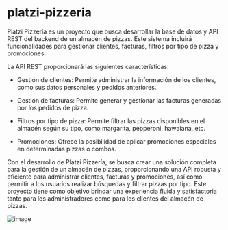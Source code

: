 # platzi-pizzeria

Platzi Pizzería es un proyecto que busca desarrollar la base de datos y API REST del backend de un almacén de pizzas. Este sistema incluirá funcionalidades para gestionar clientes, facturas, filtros por tipo de pizza y promociones.

La API REST proporcionará las siguientes características:

- Gestión de clientes: Permite administrar la información de los clientes, como sus datos personales y pedidos anteriores.

- Gestión de facturas: Permite generar y gestionar las facturas generadas por los pedidos de pizza.

- Filtros por tipo de pizza: Permite filtrar las pizzas disponibles en el almacén según su tipo, como margarita, pepperoni, hawaiana, etc.

- Promociones: Ofrece la posibilidad de aplicar promociones especiales en determinadas pizzas o combos.

Con el desarrollo de Platzi Pizzería, se busca crear una solución completa para la gestión de un almacén de pizzas, proporcionando una API robusta y eficiente para administrar clientes, facturas y promociones, así como permitir a los usuarios realizar búsquedas y filtrar pizzas por tipo. Este proyecto tiene como objetivo brindar una experiencia fluida y satisfactoria tanto para los administradores como para los clientes del almacén de pizzas.

![image](https://github.com/Julian1699/platzi-pizzeria/assets/114323630/56ba9898-b601-4a86-a6ba-8e2d4eaea051)


